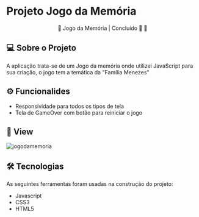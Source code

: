 # Projeto Jogo da Memória

<p align="center">
  🚧 Jogo da Memória | Concluído 🚀 🚧
</p>

## 💻 Sobre o Projeto
<p>
  A aplicação trata-se de um Jogo da memória onde utilizei JavaScript para sua criação, o jogo tem a temática da "Família Menezes"
</p>

## ⚙ Funcionalides
- Responsividade para todos os tipos de tela
- Tela de GameOver com botão para reiniciar o jogo

## 🎨 View
![jogodamemoria](https://i.imgur.com/VYiPoo8.png)

## 🛠 Tecnologias
As seguintes ferramentas foram usadas na construção do projeto:

- Javascript
- CSS3
- HTML5
